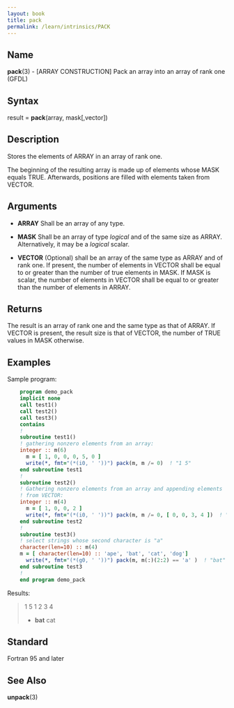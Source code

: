 ```yaml
---
layout: book
title: pack
permalink: /learn/intrinsics/PACK
---
```

## __Name__

__pack__(3) - \[ARRAY CONSTRUCTION\] Pack an array into an array of rank one
(GFDL)

## __Syntax__

result = __pack__(array, mask\[,vector\])

## __Description__

Stores the elements of ARRAY in an array of rank one.

The beginning of the resulting array is made up of elements whose MASK
equals TRUE. Afterwards, positions are filled with elements taken from
VECTOR.

## __Arguments__

  - __ARRAY__
    Shall be an array of any type.

  - __MASK__
    Shall be an array of type _logical_ and of the same size as ARRAY.
    Alternatively, it may be a _logical_ scalar.

  - __VECTOR__
    (Optional) shall be an array of the same type as ARRAY and of rank
    one. If present, the number of elements in VECTOR shall be equal to
    or greater than the number of true elements in MASK. If MASK is
    scalar, the number of elements in VECTOR shall be equal to or
    greater than the number of elements in ARRAY.

## __Returns__

The result is an array of rank one and the same type as that of ARRAY.
If VECTOR is present, the result size is that of VECTOR, the number of
TRUE values in MASK otherwise.

## __Examples__

Sample program:

```fortran
    program demo_pack
    implicit none
    call test1()
    call test2()
    call test3()
    contains
    !
    subroutine test1()
    ! gathering nonzero elements from an array:
    integer :: m(6)
      m = [ 1, 0, 0, 0, 5, 0 ]
      write(*, fmt="(*(i0, ' '))") pack(m, m /= 0)  ! "1 5"
    end subroutine test1
    !
    subroutine test2()
    ! Gathering nonzero elements from an array and appending elements
    ! from VECTOR:
    integer :: m(4)
      m = [ 1, 0, 0, 2 ]
      write(*, fmt="(*(i0, ' '))") pack(m, m /= 0, [ 0, 0, 3, 4 ])  ! "1 2 3 4"
    end subroutine test2
    !
    subroutine test3()
    ! select strings whose second character is "a"
    character(len=10) :: m(4)
    m = [ character(len=10) :: 'ape', 'bat', 'cat', 'dog']
      write(*, fmt="(*(g0, ' '))") pack(m, m(:)(2:2) == 'a' )  ! "bat" "cat"
    end subroutine test3
    !
    end program demo_pack
```

Results:

> 1 5 1 2 3 4
>
>   - __bat__
>     cat

## __Standard__

Fortran 95 and later

## __See Also__

__unpack__(3)
